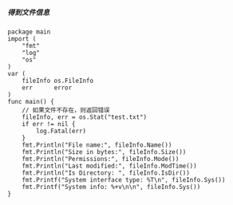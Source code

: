 ##### 得到文件信息
    package main
    import (
        "fmt"
        "log"
        "os"
    )
    var (
        fileInfo os.FileInfo
        err      error
    )
    func main() {
        // 如果文件不存在，则返回错误
        fileInfo, err = os.Stat("test.txt")
        if err != nil {
            log.Fatal(err)
        }
        fmt.Println("File name:", fileInfo.Name())
        fmt.Println("Size in bytes:", fileInfo.Size())
        fmt.Println("Permissions:", fileInfo.Mode())
        fmt.Println("Last modified:", fileInfo.ModTime())
        fmt.Println("Is Directory: ", fileInfo.IsDir())
        fmt.Printf("System interface type: %T\n", fileInfo.Sys())
        fmt.Printf("System info: %+v\n\n", fileInfo.Sys())
    }